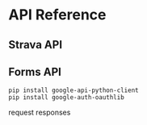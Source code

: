 # API Reference
## Strava API

## Forms API
```commandline
pip install google-api-python-client
pip install google-auth-oauthlib
```

request responses

